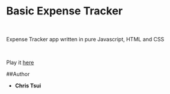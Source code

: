 # Basic Expense Tracker

<br>

Expense Tracker app written in pure Javascript, HTML and CSS

<br>

Play it [here](https://ct112.github.io/ExpenseTracker)

##Author

* **Chris Tsui**